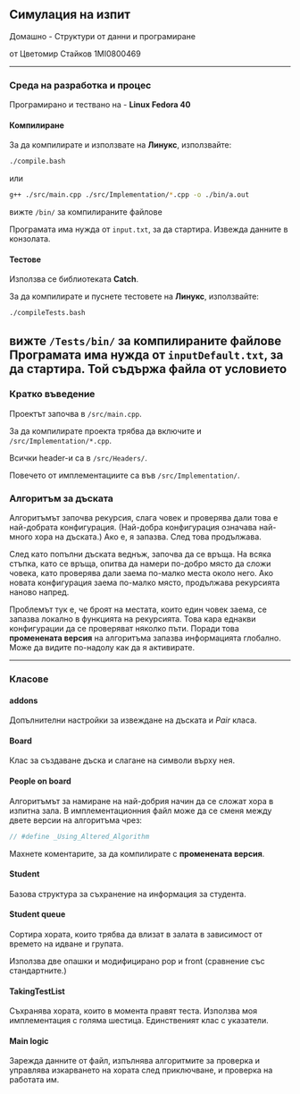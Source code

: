 ## Симулация на изпит

Домашно - Структури от данни и програмиране

от Цветомир Стайков 1MI0800469

---
### Среда на разработка и процес

Програмирано и тествано на - **Linux Fedora 40**

#### Компилиране

За да компилирате и използвате на **Линукс**, използвайте:
```bash
./compile.bash
```
или
```bash
g++ ./src/main.cpp ./src/Implementation/*.cpp -o ./bin/a.out
 ```
вижте `/bin/` за компилираните файлове

Програмата има нужда от `input.txt`, за да стартира. Извежда данните в конзолата.

#### Тестове
Използва се библиотеката **Catch**.

За да компилирате и пуснeте тестовете на **Линукс**, използвайте:
```bash
./compileTests.bash
```
вижте `/Tests/bin/` за компилираните файлове
Програмата има нужда от `inputDefault.txt`, за да стартира. Той съдържа файла от условието
---

### Кратко въведение
Проектът започва в `/src/main.cpp`.

За да компилирате проекта трябва да включите и `/src/Implementation/*.cpp`.

Всички header-и са в `/src/Headers/`.

Повечето от имплементациите са във `/src/Implementation/`.


### Алгоритъм за дъската
Алгоритъмът започва рекурсия, слага човек и проверява дали това е най-добрата конфигурация. (Най-добра конфигурация означава най-много хора на дъската.) Ако е, я запазва. След това продължава.

След като попълни дъската веднъж, започва да се връща. На всяка стъпка, като се връща, опитва да намери по-добро място да сложи човека, като проверява дали заема по-малко места около него. Ако новата конфигурация заема по-малко място, продължава рекурсията наново напред.

Проблемът тук е, че броят на местата, които един човек заема, се запазва локално в функцията на рекурсията. Това кара еднакви конфигурации да се проверяват няколко пъти. Поради това **променената версия** на алгоритъма запазва информацията глобално. Може да видите по-надолу как да я активирате.

---
### Класове 

#### addons
Допълнителни настройки за извеждане на дъската и *Pair* класа.

#### Board 
Клас за създаване дъска и слагане на символи върху нея. 

#### People on board
Алгоритъмът за намиране на най-добрия начин да се сложат хора в изпитна зала. В имплементационния файл може да се сменя между двете версии на алгоритъма чрез:

```cpp
// #define _Using_Altered_Algorithm
```

Махнете коментарите, за да компилирате с **променената версия**.

#### Student
Базова структура за съхранение на информация за студента.

#### Student queue
Сортира хората, които трябва да влизат в залата в зависимост от времето на идване и групата.

Използва две опашки и модифицирано pop и front (сравнение със стандартните.)

#### TakingTestList
Съхранява хората, които в момента правят теста. Използва моя имплементация с голяма шестица. Единственият клас с указатели.

#### Main logic
Зарежда данните от файл, изпълнява алгоритмите за проверка и управлява изкарването на хората след приключване, и проверка на работата им.